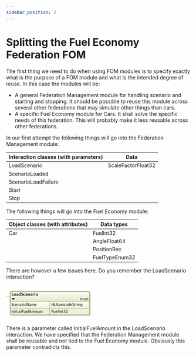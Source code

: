 ```yaml
---
sidebar_position: 2
---
```


# Splitting the Fuel Economy Federation FOM

The first thing we need to do when using FOM modules is to specify exactly what is the purpose of a FOM module and what is the intended degree of reuse. In this case the modules will be:
- A general Federation Management module for handling scenario and starting and stopping. It should be possible to reuse this module across several other federations that may simulate other things than cars.
- A specific Fuel Economy module for Cars. It shall solve the specific needs of this federation. This will probably make it less reusable across other federations.

In our first attempt the following things will go into the Federation Management module:

| **Interaction classes (with parameters)** | **Data**           |
|-------------------------------------------|--------------------|
| LoadScenario                              | ScaleFactorFloat32 ||
| ScenarioLoaded                            |                    |
| ScenarioLoadFailure                       |                    |
| Start                                     |                    |
| Stop                                      |                    |

The following things will go into the Fuel Economy module:

|**Object classes (with attributes)**|**Data types**|
|---|---|
|Car|FuelInt32|
||AngleFloat64|
||PositionRec|
||FuelTypeEnum32|
 
There are however a few issues here. Do you remember the LoadScenario interaction?

![load-scenario.png](img%2Fload-scenario.png)

There is a parameter called InitialFuelAmount in the LoadScenario interaction. We have specified that the Federation Management module shall be reusable and not tied to the Fuel Economy module. Obviously this parameter contradicts this.


